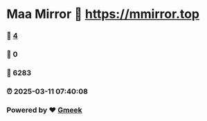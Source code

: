 # Maa Mirror :link: https://mmirror.top 
### :page_facing_up: [4](https://mmirror.top/tag.html) 
### :speech_balloon: 0 
### :hibiscus: 6283 
### :alarm_clock: 2025-03-11 07:40:08 
### Powered by :heart: [Gmeek](https://github.com/Meekdai/Gmeek)
